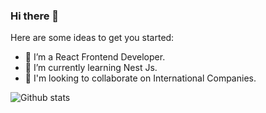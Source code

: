 ### Hi there 👋


Here are some ideas to get you started:

- 🔭 I’m a React Frontend Developer.
- 🌱 I’m currently learning Nest Js.
- 👯 I'm looking to collaborate on International Companies.

 
 
![Github stats](https://github-readme-stats.vercel.app/api?username=homfarnam)
